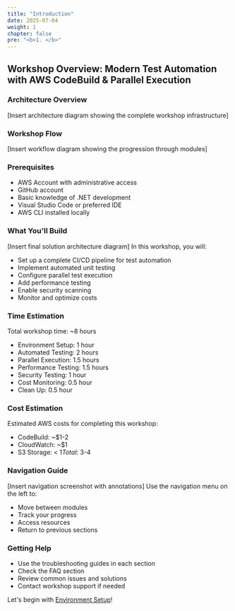 ```yaml
---
title: "Introduction"
date: 2025-07-04
weight: 1
chapter: false
pre: "<b>1. </b>"
---
```


## Workshop Overview: Modern Test Automation with AWS CodeBuild & Parallel Execution

### Architecture Overview
[Insert architecture diagram showing the complete workshop infrastructure]

### Workshop Flow
[Insert workflow diagram showing the progression through modules]

### Prerequisites
- AWS Account with administrative access
- GitHub account
- Basic knowledge of .NET development
- Visual Studio Code or preferred IDE
- AWS CLI installed locally

### What You'll Build
[Insert final solution architecture diagram]
In this workshop, you will:
- Set up a complete CI/CD pipeline for test automation
- Implement automated unit testing
- Configure parallel test execution
- Add performance testing
- Enable security scanning
- Monitor and optimize costs

### Time Estimation
Total workshop time: ~8 hours
- Environment Setup: 1 hour
- Automated Testing: 2 hours
- Parallel Execution: 1.5 hours
- Performance Testing: 1.5 hours
- Security Testing: 1 hour
- Cost Monitoring: 0.5 hour
- Clean Up: 0.5 hour

### Cost Estimation
Estimated AWS costs for completing this workshop:
- CodeBuild: ~$1-2
- CloudWatch: ~$1
- S3 Storage: < $1
Total: ~$3-4

### Navigation Guide
[Insert navigation screenshot with annotations]
Use the navigation menu on the left to:
- Move between modules
- Track your progress
- Access resources
- Return to previous sections

### Getting Help
- Use the troubleshooting guides in each section
- Check the FAQ section
- Review common issues and solutions
- Contact workshop support if needed

Let's begin with [Environment Setup](../2-environment-setup/)!
